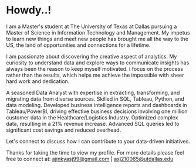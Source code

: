# Howdy..! 
I am a Master's student at The University of Texas at Dallas pursuing a Master of Science in Information Technology and Management.
My impetus to learn new things and meet new people has brought me all the way to the US, the land of opportunities and connections for a lifetime.

I am passionate about discovering the creative aspect of analytics. My curiosity to understand data and explore ways to communicate insights has always been the reason to keep myself motivated. I focus on the process rather than the results, which helps me achieve the impossible with sheer hard work and dedication.

A seasoned  Data Analyst with expertise in extracting, transforming, and migrating data from diverse sources. Skilled in SQL, Tableau, Python, and data modeling. 
Developed business intelligence reports and dashboards in Tableau/PowerBI, driving effective business decisions involving one million customer data in the Healthcare/Logistics Industry.
Optimized complex data, resulting in a 21% revenue increase.
Advanced SQL queries led to significant cost savings and reduced overhead. 

Let's connect to discuss how I can contribute to your data-driven initiatives.

Thanks for taking the time to view my profile. For more details please feel free to connect at:
ajinkyasj99@gmail.com | axj210065@utdallas.edu
